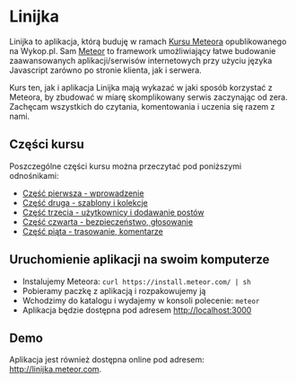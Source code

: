 # Linijka

Linijka to aplikacja, którą buduję w ramach [Kursu Meteora](http://www.wykop.pl/wpis/10368490/mirki-z-programowanie-ostatnio-zakochalem-sie-we-f/) opublikowanego na Wykop.pl. Sam [Meteor](http://meteor.com) to framework umożliwiający łatwe budowanie zaawansowanych aplikacji/serwisów internetowych przy użyciu języka Javascript zarówno po stronie klienta, jak i serwera.

Kurs ten, jak i aplikacja Linijka mają wykazać w jaki sposób korzystać z Meteora, by zbudować w miarę skomplikowany serwis zaczynając od zera. Zachęcam wszystkich do czytania, komentowania i uczenia się razem z nami.

## Części kursu

Poszczególne części kursu można przeczytać pod poniższymi odnośnikami:

* [Część pierwsza - wprowadzenie](https://www.notehub.org/2014/11/29/kurs-meteora-dla-mirków)
* [Część druga - szablony i kolekcje](https://www.notehub.org/2014/12/5/kurs-meteora-dla-mirków)
* [Część trzecia - użytkownicy i dodawanie postów](https://www.notehub.org/2014/12/12/kurs-meteora-dla-mirków)
* [Część czwarta - bezpieczeństwo, głosowanie](https://www.notehub.org/2014/12/21/kurs-meteora-dla-mirków)
* [Część piąta - trasowanie, komentarze](https://www.notehub.org/2015/1/4/kurs-meteora-dla-mirków)

## Uruchomienie aplikacji na swoim komputerze

* Instalujemy Meteora: `curl https://install.meteor.com/ | sh`
* Pobieramy paczkę z aplikacją i rozpakowujemy ją
* Wchodzimy do katalogu i wydajemy w konsoli polecenie: `meteor`
* Aplikacja będzie dostępna pod adresem [http://localhost:3000](http://localhost:3000)

## Demo

Aplikacja jest również dostępna online pod adresem: http://linijka.meteor.com.
